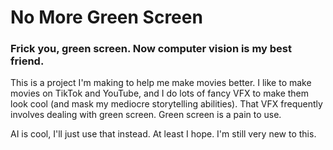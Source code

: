 <h1>No More Green Screen</h1>
<h3>Frick you, green screen. Now computer vision is my best friend.</h3>

<p>This is a project I'm making to help me make movies better. I like to make movies
	on TikTok and YouTube, and I do lots of fancy VFX to make them look cool (and mask
	my mediocre storytelling abilities). That VFX frequently involves dealing with green
screen. Green screen is a pain to use.</p>

<p>AI is cool, I'll just use that instead. At least I hope. I'm still very new to this.</p>